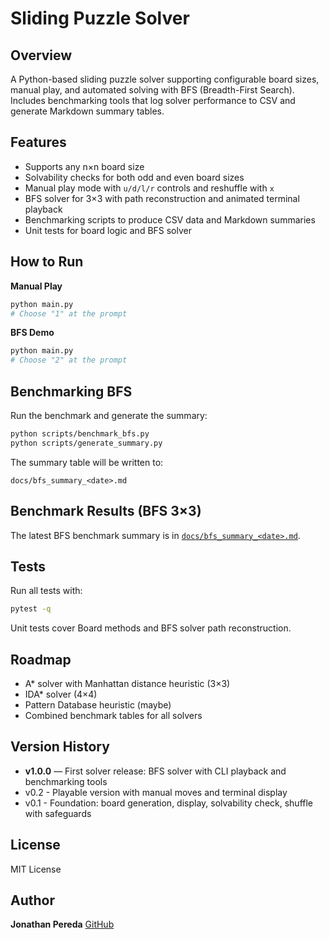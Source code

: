 # Sliding Puzzle Solver

## Overview
A Python-based sliding puzzle solver supporting configurable board sizes, manual play, and automated solving with BFS (Breadth-First Search). Includes benchmarking tools that log solver performance to CSV and generate Markdown summary tables.

## Features
- Supports any n×n board size
- Solvability checks for both odd and even board sizes  
- Manual play mode with `u/d/l/r` controls and reshuffle with `x` 
- BFS solver for 3×3 with path reconstruction and animated terminal playback  
- Benchmarking scripts to produce CSV data and Markdown summaries  
- Unit tests for board logic and BFS solver

## How to Run

**Manual Play**
```bash
python main.py
# Choose "1" at the prompt
```

**BFS Demo**
```bash
python main.py
# Choose "2" at the prompt
```

## Benchmarking BFS
Run the benchmark and generate the summary:
```bash
python scripts/benchmark_bfs.py
python scripts/generate_summary.py
```
The summary table will be written to:
```
docs/bfs_summary_<date>.md
```

## Benchmark Results (BFS 3×3)
The latest BFS benchmark summary is in [`docs/bfs_summary_<date>.md`](docs/bfs_summary_2025-08-10.md).

## Tests
Run all tests with:
```bash
pytest -q
```
Unit tests cover Board methods and BFS solver path reconstruction.

## Roadmap
- A* solver with Manhattan distance heuristic (3×3)  
- IDA* solver (4×4)  
- Pattern Database heuristic (maybe)  
- Combined benchmark tables for all solvers

## Version History
- **v1.0.0** — First solver release: BFS solver with CLI playback and benchmarking tools  
- v0.2 - Playable version with manual moves and terminal display
- v0.1 - Foundation: board generation, display, solvability check, shuffle with safeguards

## License
MIT License

## Author
**Jonathan Pereda**
[GitHub](https://github.com/jonathanpereda)